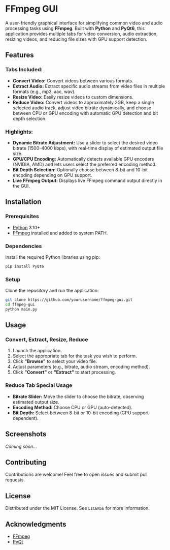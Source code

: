 # FFmpeg GUI

A user-friendly graphical interface for simplifying common video and audio processing tasks using **FFmpeg**. Built with **Python** and **PyQt6**, this application provides multiple tabs for video conversion, audio extraction, resizing videos, and reducing file sizes with GPU support detection.

## Features

### Tabs Included:

- **Convert Video:** Convert videos between various formats.
- **Extract Audio:** Extract specific audio streams from video files in multiple formats (e.g., mp3, aac, wav).
- **Resize Video:** Easily resize videos to custom dimensions.
- **Reduce Video:** Convert videos to approximately 2GB, keep a single selected audio track, adjust video bitrate dynamically, and choose between CPU or GPU encoding with automatic GPU detection and bit depth selection.

### Highlights:
- **Dynamic Bitrate Adjustment:** Use a slider to select the desired video bitrate (1500–4000 kbps), with real-time display of estimated output file size.
- **GPU/CPU Encoding:** Automatically detects available GPU encoders (NVIDIA, AMD) and lets users select the preferred encoding method.
- **Bit Depth Selection:** Optionally choose between 8-bit and 10-bit encoding depending on GPU support.
- **Live FFmpeg Output:** Displays live FFmpeg command output directly in the GUI.

## Installation

### Prerequisites
- [Python](https://www.python.org/) 3.10+
- [FFmpeg](https://ffmpeg.org/) installed and added to system PATH.

### Dependencies

Install the required Python libraries using pip:

```sh
pip install PyQt6
```

### Setup

Clone the repository and run the application:

```sh
git clone https://github.com/yourusername/ffmpeg-gui.git
cd ffmpeg-gui
python main.py
```

## Usage

### Convert, Extract, Resize, Reduce

1. Launch the application.
2. Select the appropriate tab for the task you wish to perform.
3. Click **"Browse"** to select your video file.
4. Adjust parameters (e.g., bitrate, audio stream, encoding method).
5. Click **"Convert"** or **"Extract"** to start processing.

### Reduce Tab Special Usage

- **Bitrate Slider:** Move the slider to choose the bitrate, observing estimated output size.
- **Encoding Method:** Choose CPU or GPU (auto-detected).
- **Bit Depth:** Select between 8-bit or 10-bit encoding (GPU support dependent).

## Screenshots

*Coming soon...*

## Contributing

Contributions are welcome! Feel free to open issues and submit pull requests.

## License

Distributed under the MIT License. See `LICENSE` for more information.

## Acknowledgments

- [FFmpeg](https://ffmpeg.org/)
- [PyQt](https://www.riverbankcomputing.com/software/pyqt/)

